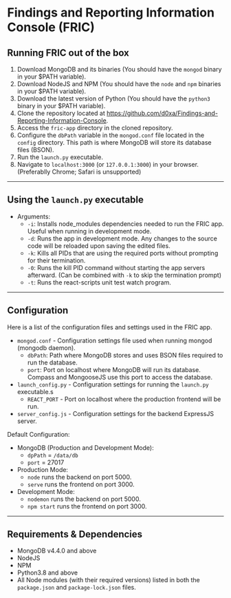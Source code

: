 # Findings and Reporting Information Console (FRIC)

## Running FRIC out of the box

1. Download MongoDB and its binaries (You should have the `mongod` binary in your $PATH variable).
2. Download NodeJS and NPM (You should have the `node` and `npm` binaries in your $PATH variable).
3. Download the latest version of Python (You should have the `python3` binary in your $PATH variable).
4. Clone the repository located at <https://github.com/d0xa/Findings-and-Reporting-Information-Console>.
5. Access the `fric-app` directory in the cloned repository.
6. Configure the `dbPath` variable in the `mongod.conf` file located in the `config` directory. This path is where MongoDB will store its database files (BSON).
7. Run the `launch.py` executable.
8. Navigate to `localhost:3000` (or `127.0.0.1:3000`) in your browser. (Preferablly Chrome; Safari is unsupported)

---

## Using the `launch.py` executable

- Arguments:
  - `-i`: Installs node_modules dependencies needed to run the FRIC app. Useful when running in development mode.
  - `-d`: Runs the app in development mode. Any changes to the source code will be reloaded upon saving the edited files.
  - `-k`: Kills all PIDs that are using the required ports without prompting for their termination.
  - `-0`: Runs the kill PID command without starting the app servers afterward. (Can be combined with `-k` to skip the termination prompt)
  - `-t`: Runs the react-scripts unit test watch program.

---

## Configuration

Here is a list of the configuration files and settings used in the FRIC app.

- `mongod.conf` - Configuration settings file used when running mongod (mongodb daemon).
  - `dbPath`: Path where MongoDB stores and uses BSON files required to run the database.
  - `port`: Port on localhost where MongoDB will run its database. Compass and MongooseJS use this port to access the database.
- `launch_config.py` - Configuration settings for running the `launch.py` executable.s
  - `REACT_PORT` - Port on localhost where the production frontend will be run.
- `server_config.js` - Configuration settings for the backend ExpressJS server.

Default Configuration:

- MongoDB (Production and Development Mode):
  - `dpPath` = `/data/db`
  - `port` = 27017
- Production Mode:
  - `node` runs the backend on port 5000.
  - `serve` runs the frontend on port 3000.
- Development Mode:
  - `nodemon` runs the backend on port 5000.
  - `npm start` runs the frontend on port 3000.

---

## Requirements & Dependencies

- MongoDB v4.4.0 and above
- NodeJS
- NPM
- Python3.8 and above
- All Node modules (with their required versions) listed in both the `package.json` and `package-lock.json` files.
